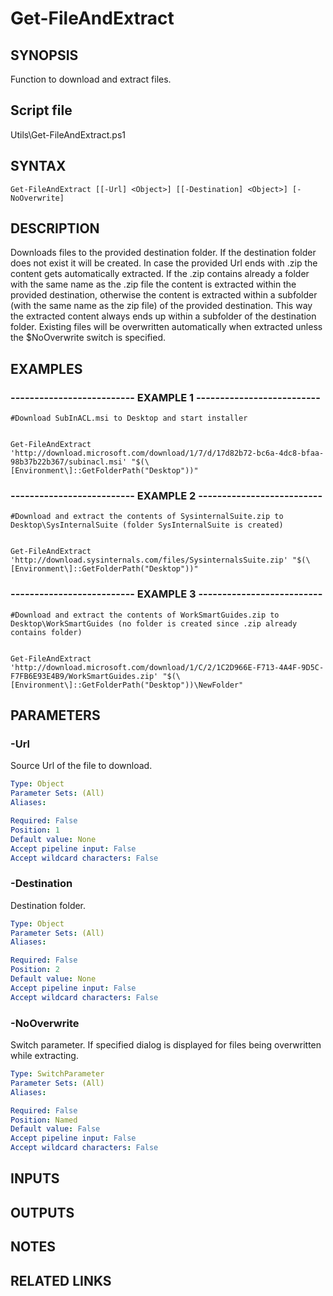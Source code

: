 # Get-FileAndExtract

## SYNOPSIS
Function to download and extract files.

## Script file
Utils\Get-FileAndExtract.ps1

## SYNTAX

```
Get-FileAndExtract [[-Url] <Object>] [[-Destination] <Object>] [-NoOverwrite]
```

## DESCRIPTION
Downloads files to the provided destination folder. 
      If the destination folder does not exist it will be created. 
      In case the provided Url ends with .zip the content gets automatically extracted.
      If the .zip contains already a folder with the same name as the .zip file the content is extracted within
      the provided destination, otherwise the content is extracted within a subfolder (with the same name as the
      zip file) of the provided destination. 
      This way the extracted content always ends up within a subfolder of the destination folder.
      Existing files will be overwritten automatically when extracted unless the $NoOverwrite switch is specified.

## EXAMPLES

### -------------------------- EXAMPLE 1 --------------------------
```
#Download SubInACL.msi to Desktop and start installer


Get-FileAndExtract 'http://download.microsoft.com/download/1/7/d/17d82b72-bc6a-4dc8-bfaa-98b37b22b367/subinacl.msi' "$(\[Environment\]::GetFolderPath("Desktop"))"
```
### -------------------------- EXAMPLE 2 --------------------------
```
#Download and extract the contents of SysinternalSuite.zip to Desktop\SysInternalSuite (folder SysInternalSuite is created)


Get-FileAndExtract 'http://download.sysinternals.com/files/SysinternalsSuite.zip' "$(\[Environment\]::GetFolderPath("Desktop"))"
```
### -------------------------- EXAMPLE 3 --------------------------
```
#Download and extract the contents of WorkSmartGuides.zip to Desktop\WorkSmartGuides (no folder is created since .zip already contains folder)


Get-FileAndExtract 'http://download.microsoft.com/download/1/C/2/1C2D966E-F713-4A4F-9D5C-F7FB6E93E4B9/WorkSmartGuides.zip' "$(\[Environment\]::GetFolderPath("Desktop"))\NewFolder"
```
## PARAMETERS

### -Url
Source Url of the file to download.

```yaml
Type: Object
Parameter Sets: (All)
Aliases: 

Required: False
Position: 1
Default value: None
Accept pipeline input: False
Accept wildcard characters: False
```

### -Destination
Destination folder.

```yaml
Type: Object
Parameter Sets: (All)
Aliases: 

Required: False
Position: 2
Default value: None
Accept pipeline input: False
Accept wildcard characters: False
```

### -NoOverwrite
Switch parameter.
If specified dialog is displayed for files being overwritten while extracting.

```yaml
Type: SwitchParameter
Parameter Sets: (All)
Aliases: 

Required: False
Position: Named
Default value: False
Accept pipeline input: False
Accept wildcard characters: False
```

## INPUTS

## OUTPUTS

## NOTES

## RELATED LINKS





